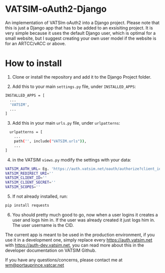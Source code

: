 # VATSIM-oAuth2-Django
An implementation of VATSIm oAuth2 into a Django project. Please note that this is just a Django app that has to be added to an exsisiting project. It is very simple because it uses the default Django user, which is optimal for a small website, but I suggest creating your own user model if the website is for an ARTCC/vACC or above.


# How to install
1. Clone or install the repository and add it to the Django Project folder.

2. Add this to your main `settings.py` file, under `INSTALLED_APPS`:
  ```sh
  INSTALLED_APPS = [
    ...
    'VATSIM',
    ...
]
  ```
3. Add this in your main `urls.py` file, under `urlpatterns`: 
```sh
  urlpatterns = [
    ...
    path('', include("VATSIM.urls")),
    ...
]
  ```
  
4. in the VATSIM `views.py` modify the settings with your data:
```sh
VATSIM_AUTH_URL= Eg. 'https://auth.vatsim.net/oauth/authorize?client_id=8&redirect_uri=https%3A%2F%2Fexample.com%2Fconnect%2Fcallback&response_type=code&scope=full_name+vatsim_details+email+country'
VATSIM_REDIRECT_URI=''
VATSIM_CLIENT_ID=''
VATSIM_CLIENT_SECRET=''
VATSIM_SCOPES=''
  ```
5. If not already installed, run:
```sh
pip install requests
  ```

6. You should pretty much good to go, now when a user logins it creates a user and logs him in. If the user was already created it just logs him in. The user username is the CID.

The current app is meant to be used in the production environment, if you use it in a development one, simply replace every https://auth.vatsim.net with https://auth-dev.vatsim.net, you can read more about this in the developer documentation on VATSIM Github.


If you have any questions/concerns, please contact me at wm@portauprince.vatcar.net
